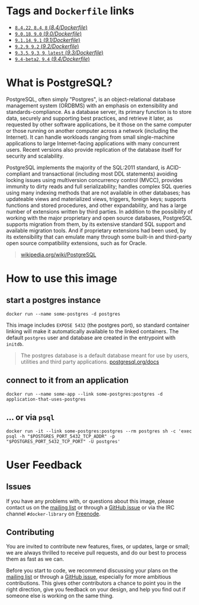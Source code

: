 # Tags and `Dockerfile` links

- [`8.4.22`, `8.4`, `8` (*8.4/Dockerfile*)](https://github.com/docker-library/postgres/blob/d74b69598c835fe15eac39a26b5c61058f99c3db/8.4/Dockerfile)
- [`9.0.18`, `9.0` (*9.0/Dockerfile*)](https://github.com/docker-library/postgres/blob/d74b69598c835fe15eac39a26b5c61058f99c3db/9.0/Dockerfile)
- [`9.1.14`, `9.1` (*9.1/Dockerfile*)](https://github.com/docker-library/postgres/blob/d74b69598c835fe15eac39a26b5c61058f99c3db/9.1/Dockerfile)
- [`9.2.9`, `9.2` (*9.2/Dockerfile*)](https://github.com/docker-library/postgres/blob/d74b69598c835fe15eac39a26b5c61058f99c3db/9.2/Dockerfile)
- [`9.3.5`, `9.3`, `9`, `latest` (*9.3/Dockerfile*)](https://github.com/docker-library/postgres/blob/d74b69598c835fe15eac39a26b5c61058f99c3db/9.3/Dockerfile)
- [`9.4-beta2`, `9.4` (*9.4/Dockerfile*)](https://github.com/docker-library/postgres/blob/d74b69598c835fe15eac39a26b5c61058f99c3db/9.4/Dockerfile)

# What is PostgreSQL?
PostgreSQL, often simply "Postgres", is an object-relational database management system (ORDBMS) with an emphasis on extensibility and standards-compliance. As a database server, its primary function is to store data, securely and supporting best practices, and retrieve it later, as requested by other software applications, be it those on the same computer or those running on another computer across a network (including the Internet). It can handle workloads ranging from small single-machine applications to large Internet-facing applications with many concurrent users. Recent versions also provide replication of the database itself for security and scalability.

PostgreSQL implements the majority of the SQL:2011 standard, is ACID-compliant and transactional (including most DDL statements) avoiding locking issues using multiversion concurrency control (MVCC), provides immunity to dirty reads and full serializability; handles complex SQL queries using many indexing methods that are not available in other databases; has updateable views and materialized views, triggers, foreign keys; supports functions and stored procedures, and other expandability, and has a large number of extensions written by third parties. In addition to the possibility of working with the major proprietary and open source databases, PostgreSQL supports migration from them, by its extensive standard SQL support and available migration tools. And if proprietary extensions had been used, by its extensibility that can emulate many through some built-in and third-party open source compatibility extensions, such as for Oracle.

> [wikipedia.org/wiki/PostgreSQL](https://en.wikipedia.org/wiki/PostgreSQL)

# How to use this image

## start a postgres instance
    docker run --name some-postgres -d postgres

This image includes `EXPOSE 5432` (the postgres port), so standard container linking will make it automatically available to the linked containers. The default `postgres` user and database are created in the entrypoint with `initdb`.
> The postgres database is a default database meant for use by users, utilities and third party applications. [postgresql.org/docs](http://www.postgresql.org/docs/9.3/interactive/app-initdb.html)

## connect to it from an application
    docker run --name some-app --link some-postgres:postgres -d application-that-uses-postgres

## ... or via `psql`
    docker run -it --link some-postgres:postgres --rm postgres sh -c 'exec psql -h "$POSTGRES_PORT_5432_TCP_ADDR" -p "$POSTGRES_PORT_5432_TCP_PORT" -U postgres'

# User Feedback

## Issues

If you have any problems with, or questions about this image, please contact us
 on the [mailing list](http://www.postgresql.org/community/lists/subscribe/) or through a [GitHub issue](https://github.com/docker-library/postgres/issues) or via the IRC
channel `#docker-library` on [Freenode](https://freenode.net).

## Contributing

You are invited to contribute new features, fixes, or updates, large or small;
we are always thrilled to receive pull requests, and do our best to process them
as fast as we can.

Before you start to code, we recommend discussing your plans on the [mailing list](http://www.postgresql.org/community/lists/subscribe/) or 
through a [GitHub issue](https://github.com/docker-library/postgres/issues), especially for more ambitious
contributions. This gives other contributors a chance to point you in the right
direction, give you feedback on your design, and help you find out if someone
else is working on the same thing.
